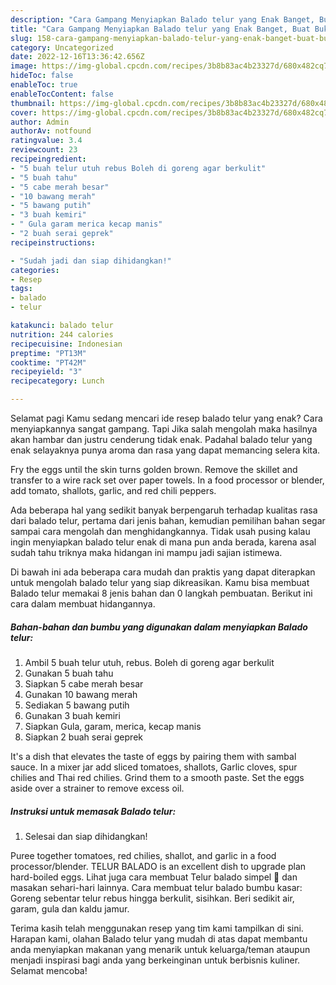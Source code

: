 ```yaml
---
description: "Cara Gampang Menyiapkan Balado telur yang Enak Banget, Buat Buka Puasa Enak Banget"
title: "Cara Gampang Menyiapkan Balado telur yang Enak Banget, Buat Buka Puasa Enak Banget"
slug: 158-cara-gampang-menyiapkan-balado-telur-yang-enak-banget-buat-buka-puasa-enak-banget
category: Uncategorized
date: 2022-12-16T13:36:42.656Z
image: https://img-global.cpcdn.com/recipes/3b8b83ac4b23327d/680x482cq70/balado-telur-foto-resep-utama.jpg
hideToc: false
enableToc: true
enableTocContent: false
thumbnail: https://img-global.cpcdn.com/recipes/3b8b83ac4b23327d/680x482cq70/balado-telur-foto-resep-utama.jpg
cover: https://img-global.cpcdn.com/recipes/3b8b83ac4b23327d/680x482cq70/balado-telur-foto-resep-utama.jpg
author: Admin
authorAv: notfound
ratingvalue: 3.4
reviewcount: 23
recipeingredient:
- "5 buah telur utuh rebus Boleh di goreng agar berkulit"
- "5 buah tahu"
- "5 cabe merah besar"
- "10 bawang merah"
- "5 bawang putih"
- "3 buah kemiri"
- " Gula garam merica kecap manis"
- "2 buah serai geprek"
recipeinstructions:

- "Sudah jadi dan siap dihidangkan!"
categories:
- Resep
tags:
- balado
- telur

katakunci: balado telur 
nutrition: 244 calories
recipecuisine: Indonesian
preptime: "PT13M"
cooktime: "PT42M"
recipeyield: "3"
recipecategory: Lunch

---
```



Selamat pagi Kamu sedang mencari ide resep balado telur yang enak? Cara menyiapkannya sangat gampang. Tapi Jika salah mengolah maka hasilnya akan hambar dan justru cenderung tidak enak. Padahal balado telur yang enak selayaknya punya aroma dan rasa yang dapat memancing selera kita.


Fry the eggs until the skin turns golden brown. Remove the skillet and transfer to a wire rack set over paper towels. In a food processor or blender, add tomato, shallots, garlic, and red chili peppers.

Ada beberapa hal yang sedikit banyak berpengaruh terhadap kualitas rasa dari balado telur, pertama dari jenis bahan, kemudian pemilihan bahan segar sampai cara mengolah dan menghidangkannya. Tidak usah pusing kalau ingin menyiapkan balado telur enak di mana pun anda berada, karena asal sudah tahu triknya maka hidangan ini mampu jadi sajian istimewa.


Di bawah ini ada beberapa cara mudah dan praktis yang dapat diterapkan untuk mengolah balado telur yang siap dikreasikan. Kamu bisa membuat Balado telur memakai 8 jenis bahan dan 0 langkah pembuatan. Berikut ini cara dalam membuat hidangannya.

<!--inarticleads1-->

##### Bahan-bahan dan bumbu yang digunakan dalam menyiapkan Balado telur:

1. Ambil 5 buah telur utuh, rebus. Boleh di goreng agar berkulit
1. Gunakan 5 buah tahu
1. Siapkan 5 cabe merah besar
1. Gunakan 10 bawang merah
1. Sediakan 5 bawang putih
1. Gunakan 3 buah kemiri
1. Siapkan  Gula, garam, merica, kecap manis
1. Siapkan 2 buah serai geprek


It&#39;s a dish that elevates the taste of eggs by pairing them with sambal sauce. In a mixer jar add sliced tomatoes, shallots, Garlic cloves, spur chilies and Thai red chilies. Grind them to a smooth paste. Set the eggs aside over a strainer to remove excess oil. 

<!--inarticleads2-->

##### Instruksi untuk memasak Balado telur:


1. Selesai dan siap dihidangkan!

Puree together tomatoes, red chilies, shallot, and garlic in a food processor/blender. TELUR BALADO is an excellent dish to upgrade plan hard-boiled eggs. Lihat juga cara membuat Telur balado simpel 🤤 dan masakan sehari-hari lainnya. Cara membuat telur balado bumbu kasar: Goreng sebentar telur rebus hingga berkulit, sisihkan. Beri sedikit air, garam, gula dan kaldu jamur. 

Terima kasih telah menggunakan resep yang tim kami tampilkan di sini. Harapan kami, olahan Balado telur yang mudah di atas dapat membantu anda menyiapkan makanan yang menarik untuk keluarga/teman ataupun menjadi inspirasi bagi anda yang berkeinginan untuk berbisnis kuliner. Selamat mencoba!
